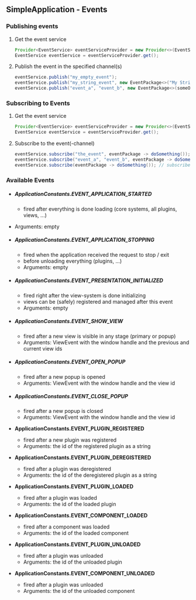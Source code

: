 ## SimpleApplication - Events



### Publishing events

1. Get the event service

   ```java
   Provider<EventService> eventServiceProvider = new Provider<>(EventService.class);
   EventService eventService = eventServiceProvider.get();
   ```

2. Publish the event in the specified channel(s)

   ```java
   eventService.publish("my_empty_event");
   eventService.publish("my_string_event", new EventPackage<>("My String"));
   eventService.publish("event_a", "event_b", new EventPackage<>(someObject));
   ```





### Subscribing to Events

1. Get the event service

   ```java
   Provider<EventService> eventServiceProvider = new Provider<>(EventService.class);
   EventService eventService = eventServiceProvider.get();
   ```

2. Subscribe to the event(-channel)

   ```java
   eventService.subscribe("the_event", eventPackage -> doSomething());
   eventService.subscribe("event_a", "event_b", eventPackage -> doSomething());
   eventService.subscribe(eventPackage -> doSomething()); // subscribe to all channels
   ```





### Available Events

- ##### ApplicationConstants.EVENT_APPLICATION_STARTED
  
    - fired after everything is done loading (core systems, all plugins, views, ...)
    
- Arguments: empty
  
- ##### ApplicationConstants.EVENT_APPLICATION_STOPPING
    - fired when the application received the request to stop / exit
    - before unloading everything (plugins, ...)
    - Arguments: empty

- ##### ApplicationConstants.EVENT_PRESENTATION_INITIALIZED
    - fired right after the view-system is done initializing
    - views can be (safely) registered and managed after this event
    - Arguments: empty
    
- ##### ApplicationConstants.EVENT_SHOW_VIEW
    - fired after a new view is visible in any stage (primary or popup)
    - Arguments: ViewEvent with the window handle and the previous and current view ids

- ##### ApplicationConstants.EVENT_OPEN_POPUP
    - fired after a new popup is opened
    - Arguments: ViewEvent with the window handle and the view id

- ##### ApplicationConstants.EVENT_CLOSE_POPUP
    - fired after a new popup is closed
    - Arguments: ViewEvent with the window handle and the view id
    
- **ApplicationConstants.EVENT_PLUGIN_REGISTERED**

    - fired after a new plugin was registered
    - Arguments: the id of the registered plugin as a string

- **ApplicationConstants.EVENT_PLUGIN_DEREGISTERED**

    - fired after a plugin was deregistered
    - Arguments: the id of the deregistered plugin as a string

- **ApplicationConstants.EVENT_PLUGIN_LOADED**

    - fired after a plugin was loaded
    - Arguments: the id of the loaded plugin

- **ApplicationConstants.EVENT_COMPONENT_LOADED**

    - fired after a component was loaded
    - Arguments: the id of the loaded component

- **ApplicationConstants.EVENT_PLUGIN_UNLOADED**

    - fired after a plugin was unloaded
    - Arguments: the id of the unloaded plugin

- **ApplicationConstants.EVENT_COMPONENT_UNLOADED**

    - fired after a plugin was unloaded
    - Arguments: the id of the unloaded component